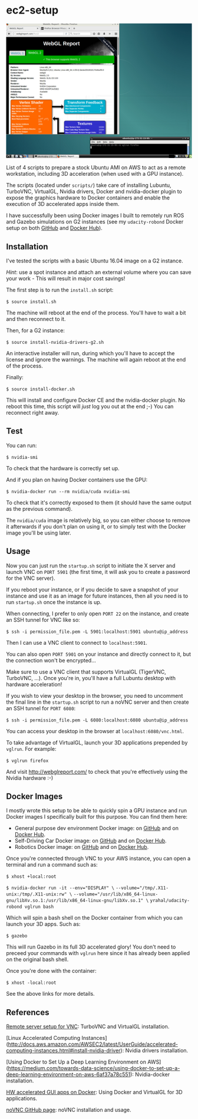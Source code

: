 # ec2-setup
<img src="images/screenshot.png" width="600"/>

List of 4 scripts to prepare a stock Ubuntu AMI on AWS to act as a remote workstation, including 3D
 acceleration (when used with a GPU instance). 

The scripts (located under `scripts/`) take care of installing Lubuntu, TurboVNC, VirtualGL, Nvidia
drivers, Docker and nvidia-docker plugin to expose the graphics hardware to Docker containers and
enable the execution of 3D accelerated apps inside them.

I have successfully been using Docker images I built to remotely run ROS and Gazebo simulations on
G2 instances (see my `udacity-robond` Docker setup on both [GitHub](https://github.com/yrahal/udacity-robond) and
[Docker Hub](https://hub.docker.com/r/yrahal/udacity-robond/)).

## Installation

I've tested the scripts with a basic Ubuntu 16.04 image on a G2 instance.

_Hint_: use a spot instance and attach an external volume where you can save your work - This will
result in major cost savings!

The first step is to run the `install.sh` script:

`$ source install.sh`

The machine will reboot at the end of the process. You'll have to wait a bit and then reconnect to it.

Then, for a G2 instance:

`$ source install-nvidia-drivers-g2.sh`

An interactive installer will run, during which you'll have to accept the license and ignore the warnings.
The machine will again reboot at the end of the process.

Finally:

`$ source install-docker.sh`

This will install and configure Docker CE and the nvidia-docker plugin. No reboot this time, this
script will _just_ log you out at the end ;-) You can reconnect right away.

## Test

You can run:

`$ nvidia-smi`

To check that the hardware is correctly set up.

And if you plan on having Docker containers use the GPU:

`$ nvidia-docker run --rm nvidia/cuda nvidia-smi`

To check that it's correctly exposed to them (it should have the same output as the previous command).

The `nvidia/cuda` image is relatively big, so you can either choose to remove it afterwards if you
don't plan on using it, or to simply test with the Docker image you'll be using later.

## Usage

Now you can just run the `startup.sh` script to initiate the X server and launch VNC on `PORT 5901`
(the first time, it will ask you to create a password for the VNC server).

If you reboot your instance, or if you decide to save a snapshot of your instance and use it as an
image for future instances, then all you need is to run `startup.sh` once the instance is up.

When connecting, I prefer to only open `PORT 22` on the instance, and create an SSH tunnel for VNC
like so:

`$ ssh -i permission_file.pem -L 5901:localhost:5901 ubuntu@ip_address`

Then I can use a VNC client to connect to `localhost:5901`.

You can also open `PORT 5901` on your instance and directly connect to it, but the connection won't
be encrypted...

Make sure to use a VNC client that supports VirtualGL (TigerVNC, TurboVNC, ...). Once you're in, you'll
have a full Lubuntu desktop with hardware acceleration!

If you wish to view your desktop in the browser, you need to uncomment the final line in the `startup.sh`
script to run a noVNC server and then create an SSH tunnel for `PORT 6080`:

`$ ssh -i permission_file.pem -L 6080:localhost:6080 ubuntu@ip_address`

You can access your desktop in the browser at `localhost:6080/vnc.html`.

To take advantage of VirtualGL, launch your 3D applications prepended by `vglrun`. For example:

`$ vglrun firefox`

And visit http://webglreport.com/ to check that you're effectively using the Nvidia hardware :-)

## Docker Images

I mostly wrote this setup to be able to quickly spin a GPU instance and run Docker images I specifically
built for this purpose. You can find them here:

* General purpose dev environment Docker image: on [GitHub](https://github.com/yrahal/dev-machine) and on
[Docker Hub](https://hub.docker.com/r/yrahal/dev-machine/).
* Self-Driving Car Docker image: on [GitHub](https://github.com/yrahal/udacity-carnd) and on
[Docker Hub](https://hub.docker.com/r/yrahal/udacity-carnd/).
* Robotics Docker image: on [GitHub](https://github.com/yrahal/udacity-robond) and on
[Docker Hub](https://hub.docker.com/r/yrahal/udacity-robond/).

Once you're connected through VNC to your AWS instance, you can open a terminal and run a command such as:

`$ xhost +local:root`

`$ nvidia-docker run -it --env="DISPLAY" \`
                      `--volume="/tmp/.X11-unix:/tmp/.X11-unix:rw" \`
                      `--volume="/usr/lib/x86_64-linux-gnu/libXv.so.1:/usr/lib/x86_64-linux-gnu/libXv.so.1" \`
                      `yrahal/udacity-robond vglrun bash`


Which will spin a bash shell on the Docker container from which you can launch your 3D apps. Such as:

`$ gazebo`

This will run Gazebo in its full 3D accelerated glory! You don't need to preceed your commands with
`vglrun` here since it has already been applied on the original bash shell.

Once you're done with the container:

`$ xhost -local:root`

See the above links for more details.

## References

[Remote server setup for VNC](https://github.com/UV-CDAT/uvcdat/wiki/Remote-server-setup-for-VNC): 
TurboVNC and VirtualGL installation.

[Linux Accelerated Computing Instances]
(http://docs.aws.amazon.com/AWSEC2/latest/UserGuide/accelerated-computing-instances.html#install-nvidia-driver): 
Nvidia drivers installation.

[Using Docker to Set Up a Deep Learning Environment on AWS]
(https://medium.com/towards-data-science/using-docker-to-set-up-a-deep-learning-environment-on-aws-6af37a78c551): 
Nvidia-docker installation.

[HW accelerated GUI apps on Docker](https://medium.com/@pigiuz/hw-accelerated-gui-apps-on-docker-7fd424fe813e): 
Using Docker and VirtualGL for 3D applications.

[noVNC GitHub page](https://github.com/novnc/noVNC): noVNC installation and usage.
